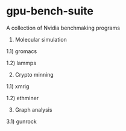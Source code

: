 # gpu-bench-suite
A collection of Nvidia benchmaking programs

1) Molecular simulation

1.1) gromacs

1.2) lammps

2) Crypto minning

1.1) xmrig

1.2) ethminer

3) Graph analysis

3.1) gunrock
